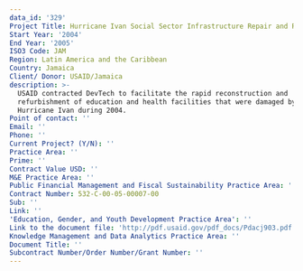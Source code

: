```yaml
---
data_id: '329'
Project Title: Hurricane Ivan Social Sector Infrastructure Repair and Reconstruction
Start Year: '2004'
End Year: '2005'
ISO3 Code: JAM
Region: Latin America and the Caribbean
Country: Jamaica
Client/ Donor: USAID/Jamaica
description: >-
  USAID contracted DevTech to facilitate the rapid reconstruction and
  refurbishment of education and health facilities that were damaged by
  Hurricane Ivan during 2004.
Point of contact: ''
Email: ''
Phone: ''
Current Project? (Y/N): ''
Practice Area: ''
Prime: ''
Contract Value USD: ''
M&E Practice Area: ''
Public Financial Management and Fiscal Sustainability Practice Area: ''
Contract Number: 532-C-00-05-00007-00
Sub: ''
Link: ''
'Education, Gender, and Youth Development Practice Area': ''
Link to the document file: 'http://pdf.usaid.gov/pdf_docs/Pdacj903.pdf'
Knowledge Management and Data Analytics Practice Area: ''
Document Title: ''
Subcontract Number/Order Number/Grant Number: ''
---
```

